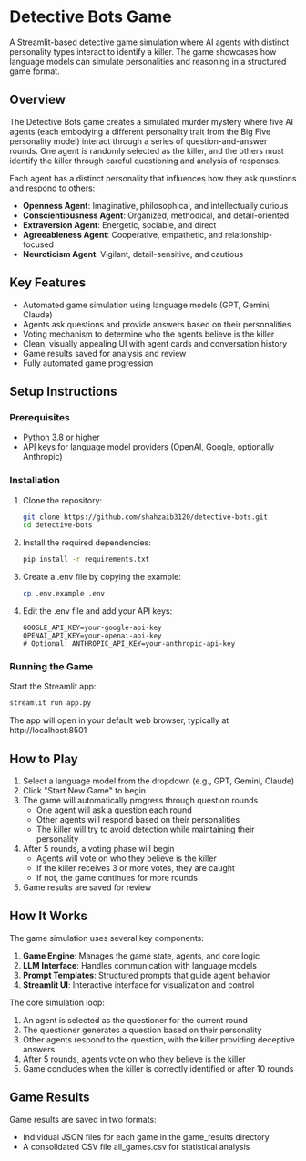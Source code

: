 # Detective Bots Game

A Streamlit-based detective game simulation where AI agents with distinct personality types interact to identify a killer. The game showcases how language models can simulate personalities and reasoning in a structured game format.

## Overview

The Detective Bots game creates a simulated murder mystery where five AI agents (each embodying a different personality trait from the Big Five personality model) interact through a series of question-and-answer rounds. One agent is randomly selected as the killer, and the others must identify the killer through careful questioning and analysis of responses.

Each agent has a distinct personality that influences how they ask questions and respond to others:

- **Openness Agent**: Imaginative, philosophical, and intellectually curious
- **Conscientiousness Agent**: Organized, methodical, and detail-oriented
- **Extraversion Agent**: Energetic, sociable, and direct
- **Agreeableness Agent**: Cooperative, empathetic, and relationship-focused
- **Neuroticism Agent**: Vigilant, detail-sensitive, and cautious

## Key Features

- Automated game simulation using language models (GPT, Gemini, Claude)
- Agents ask questions and provide answers based on their personalities
- Voting mechanism to determine who the agents believe is the killer
- Clean, visually appealing UI with agent cards and conversation history
- Game results saved for analysis and review
- Fully automated game progression

## Setup Instructions

### Prerequisites

- Python 3.8 or higher
- API keys for language model providers (OpenAI, Google, optionally Anthropic)

### Installation

1. Clone the repository:

   ```bash
   git clone https://github.com/shahzaib3120/detective-bots.git
   cd detective-bots
   ```

2. Install the required dependencies:

   ```bash
   pip install -r requirements.txt
   ```

3. Create a .env file by copying the example:

   ```bash
   cp .env.example .env
   ```

4. Edit the .env file and add your API keys:
   ```
   GOOGLE_API_KEY=your-google-api-key
   OPENAI_API_KEY=your-openai-api-key
   # Optional: ANTHROPIC_API_KEY=your-anthropic-api-key
   ```

### Running the Game

Start the Streamlit app:

```bash
streamlit run app.py
```

The app will open in your default web browser, typically at http://localhost:8501

## How to Play

1. Select a language model from the dropdown (e.g., GPT, Gemini, Claude)
2. Click "Start New Game" to begin
3. The game will automatically progress through question rounds
   - One agent will ask a question each round
   - Other agents will respond based on their personalities
   - The killer will try to avoid detection while maintaining their personality
4. After 5 rounds, a voting phase will begin
   - Agents will vote on who they believe is the killer
   - If the killer receives 3 or more votes, they are caught
   - If not, the game continues for more rounds
5. Game results are saved for review

## How It Works

The game simulation uses several key components:

1. **Game Engine**: Manages the game state, agents, and core logic
2. **LLM Interface**: Handles communication with language models
3. **Prompt Templates**: Structured prompts that guide agent behavior
4. **Streamlit UI**: Interactive interface for visualization and control

The core simulation loop:

1. An agent is selected as the questioner for the current round
2. The questioner generates a question based on their personality
3. Other agents respond to the question, with the killer providing deceptive answers
4. After 5 rounds, agents vote on who they believe is the killer
5. Game concludes when the killer is correctly identified or after 10 rounds

## Game Results

Game results are saved in two formats:

- Individual JSON files for each game in the game_results directory
- A consolidated CSV file all_games.csv for statistical analysis
